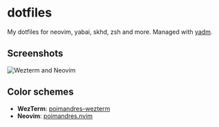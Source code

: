 # dotfiles

My dotfiles for neovim, yabai, skhd, zsh and more. Managed with [yadm](https://yadm.io/).

## Screenshots
![Wezterm and Neovim](https://user-images.githubusercontent.com/47901349/180332489-1495505f-fbe3-4aac-bfec-d081189c77cd.png)

## Color schemes

- **WezTerm**: [poimandres-wezterm](https://github.com/olivercederborg/poimandres-wezterm)
- **Neovim**: [poimandres.nvim](https://github.com/olivercederborg/poimandres.nvim)
